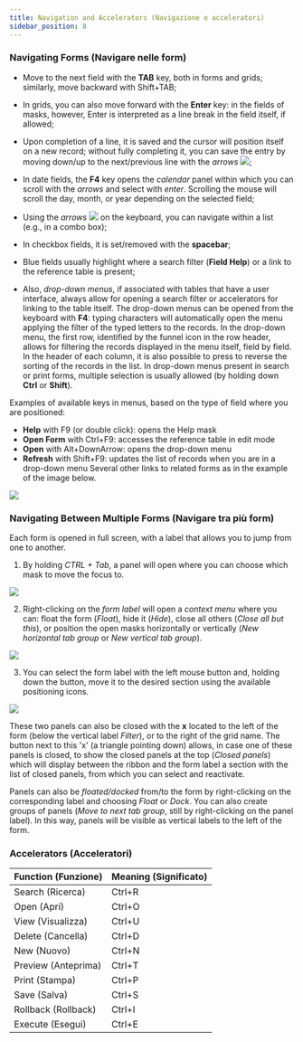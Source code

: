 ```yaml
---
title: Navigation and Accelerators (Navigazione e acceleratori)
sidebar_position: 8
---
```


### Navigating Forms (Navigare nelle form)

- Move to the next field with the **TAB** key, both in forms and grids; similarly, move backward with Shift+TAB;

- In grids, you can also move forward with the **Enter** key: in the fields of masks, however, Enter is interpreted as a line break in the field itself, if allowed;

- Upon completion of a line, it is saved and the cursor will position itself on a new record; without fully completing it, you can save the entry by moving down/up to the next/previous line with the *arrows* ![](/img/neutral/common/updown.png);

- In date fields, the **F4** key opens the *calendar* panel within which you can scroll with the *arrows* and select with *enter*. Scrolling the mouse will scroll the day, month, or year depending on the selected field;

- Using the *arrows* ![](/img/neutral/common/updown.png) on the keyboard, you can navigate within a list (e.g., in a combo box);

- In checkbox fields, it is set/removed with the **spacebar**;

- Blue fields usually highlight where a search filter (**Field Help**) or a link to the reference table is present;

- Also, *drop-down menus*, if associated with tables that have a user interface, always allow for opening a search filter or accelerators for linking to the table itself. The drop-down menus can be opened from the keyboard with **F4**: typing characters will automatically open the menu applying the filter of the typed letters to the records. In the drop-down menu, the first row, identified by the funnel icon in the row header, allows for filtering the records displayed in the menu itself, field by field. In the header of each column, it is also possible to press to reverse the sorting of the records in the list. In drop-down menus present in search or print forms, multiple selection is usually allowed (by holding down **Ctrl** or **Shift**).


Examples of available keys in menus, based on the type of field where you are positioned:
- **Help** with F9 (or double click): opens the Help mask
- **Open Form** with Ctrl+F9: accesses the reference table in edit mode
- **Open** with Alt+DownArrow: opens the drop-down menu
- **Refresh** with Shift+F9: updates the list of records when you are in a drop-down menu
Several other links to related forms as in the example of the image below.

<p align="center">

![](/img/it-it/guide/operations-with-data/navigation-and-accelerators/image03.png)

</p>

### Navigating Between Multiple Forms (Navigare tra più form)

Each form is opened in full screen, with a label that allows you to jump from one to another.  

1. By holding *CTRL + Tab*, a panel will open where you can choose which mask to move the focus to.  

<p align="center">

![](/img/it-it/guide/operations-with-data/navigation-and-accelerators/image04.png)

</p>
 
2. Right-clicking on the *form label* will open a *context menu* where you can: float the form (*Float*), hide it (*Hide*), close all others (*Close all but this*), or position the open masks horizontally or vertically (*New horizontal tab group* or *New vertical tab group*).  

<p align="center">

![](/img/it-it/guide/operations-with-data/navigation-and-accelerators/image05.png)  

</p>

3. You can select the form label with the left mouse button and, holding down the button, move it to the desired section using the available positioning icons. 

<p align="center">

![](/img/it-it/guide/operations-with-data/navigation-and-accelerators/image06.png)  

</p>

These two panels can also be closed with the **x** located to the left of the form (below the vertical label *Filter*), or to the right of the grid name. The button next to this 'x' (a triangle pointing down) allows, in case one of these panels is closed, to show the closed panels at the top (*Closed panels*) which will display between the ribbon and the form label a section with the list of closed panels, from which you can select and reactivate.

Panels can also be *floated/docked* from/to the form by right-clicking on the corresponding label and choosing *Float* or *Dock*.
You can also create groups of panels (*Move to next tab group*, still by right-clicking on the panel label). In this way, panels will be visible as vertical labels to the left of the form.


### Accelerators (Acceleratori)

<p align="center">

| Function (Funzione) | Meaning (Significato) |
| --- | --- |
| Search (Ricerca) | Ctrl+R |
| Open (Apri) | Ctrl+O |
| View (Visualizza) | Ctrl+U |
| Delete (Cancella) | Ctrl+D |
| New (Nuovo) | Ctrl+N |
| Preview (Anteprima) | Ctrl+T |
| Print (Stampa) | Ctrl+P |
| Save (Salva) | Ctrl+S |
| Rollback (Rollback) | Ctrl+I |
| Execute (Esegui) | Ctrl+E |

</p>